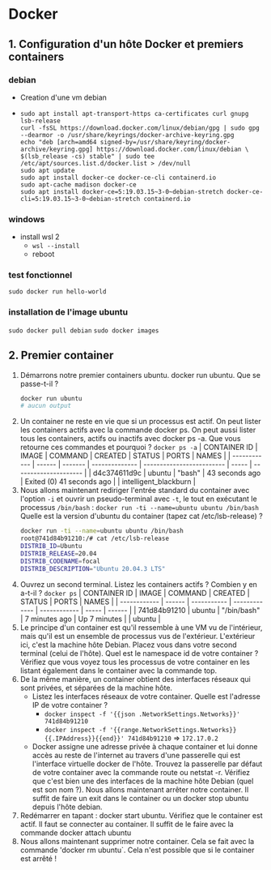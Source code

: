 # Docker

## 1. Configuration d'un hôte Docker et premiers containers

### debian

-   Creation d'une vm debian
-   ```
    sudo apt install apt-transport-https ca-certificates curl gnupg lsb-release
    curl -fsSL https://download.docker.com/linux/debian/gpg | sudo gpg --dearmor -o /usr/share/keyrings/docker-archive-keyring.gpg
    echo "deb [arch=amd64 signed-by=/usr/share/keyring/docker-archive/keyring.gpg] https://download.docker.com/linux/debian \
    $(lsb_release -cs) stable" | sudo tee /etc/apt/sources.list.d/docker.list > /dev/null
    sudo apt update
    sudo apt install docker-ce docker-ce-cli containerd.io
    sudo apt-cache madison docker-ce
    sudo apt install docker-ce=5:19.03.15~3-0~debian-stretch docker-ce-cli=5:19.03.15~3-0~debian-stretch containerd.io
    ```

### windows

-   install wsl 2
    -   `wsl --install`
    -   reboot

### test fonctionnel

`sudo docker run hello-world`

### installation de l'image ubuntu

`sudo docker pull debian`
`sudo docker images`

## 2. Premier container

1. Démarrons notre premier containers ubuntu. docker run ubuntu. Que se passe-t-il ?
    ```bash
    docker run ubuntu
    # aucun output
    ```
2. Un container ne reste en vie que si un processus est actif. On peut lister les containers actifs avec la commande docker ps. On peut aussi lister tous les containers, actifs ou inactifs avec docker ps -a. Que vous retourne ces commandes et pourquoi ?
   `docker ps -a`
   | CONTAINER ID | IMAGE  | COMMAND | CREATED        | STATUS                    | PORTS | NAMES                 |
   | ------------ | ------ | ------- | -------------- | ------------------------- | ----- | --------------------- |
   | d4c374611d9c | ubuntu | "bash"  | 43 seconds ago | Exited (0) 41 seconds ago |       | intelligent_blackburn |
3. Nous allons maintenant rediriger l'entrée standard du container avec l'option `-i` et ouvrir un pseudo-terminal avec `-t`, le tout en exécutant le processus `/bin/bash` : `docker run -ti --name=ubuntu ubuntu /bin/bash` Quelle est la version d'ubuntu du container (tapez cat /etc/lsb-release) ?
    ```bash
    docker run -ti --name=ubuntu ubuntu /bin/bash
    root@741d84b91210:/# cat /etc/lsb-release
    DISTRIB_ID=Ubuntu
    DISTRIB_RELEASE=20.04
    DISTRIB_CODENAME=focal
    DISTRIB_DESCRIPTION="Ubuntu 20.04.3 LTS"
    ```
4. Ouvrez un second terminal. Listez les containers actifs ? Combien y en a-t-il ?
   `docker ps`
    | CONTAINER ID | IMAGE  | COMMAND     | CREATED       | STATUS       | PORTS | NAMES  |
    | ------------ | ------ | ----------- | ------------- | ------------ | ----- | ------ |
    | 741d84b91210 | ubuntu | "/bin/bash" | 7 minutes ago | Up 7 minutes |       | ubuntu |
5. Le principe d'un container est qu'il ressemble à une VM vu de l'intérieur, mais qu'il est un ensemble de processus vus de l'extérieur. L'extérieur ici, c'est la machine hôte Debian. Placez vous dans votre second terminal (celui de l'hôte). Quel est le namespace id de votre container ? Vérifiez que vous voyez tous les processus de votre container en les listant également dans le container avec la commande top.
6. De la même manière, un container obtient des interfaces réseaux qui sont privées, et séparées de la machine hôte.
    - Listez les interfaces réseaux de votre container. Quelle est l'adresse IP de votre container ?
      - `docker inspect -f '{{json .NetworkSettings.Networks}}' 741d84b91210`   
      - `docker inspect -f '{{range.NetworkSettings.Networks}}{{.IPAddress}}{{end}}' 741d84b91210` => `172.17.0.2`
    - Docker assigne une adresse privée à chaque container et lui donne accès au reste de l'internet au travers d'une passerelle qui est l'interface virtuelle docker de l'hôte. Trouvez la passerelle par défaut de votre container avec la commande route ou netstat -r. Vérifiez que c'est bien une des interfaces de la machine hôte Debian (quel est son nom ?).
      Nous allons maintenant arrêter notre container. Il suffit de faire un exit dans le container ou un docker stop ubuntu depuis l'hôte debian.
7. Redémarrer en tapant : docker start ubuntu. Vérifiez que le container est actif. Il faut se connecter au container. Il suffit de le faire avec la commande docker attach ubuntu
8. Nous allons maintenant supprimer notre container. Cela se fait avec la commande 'docker rm ubuntu`. Cela n'est possible que si le container est arrêté !
